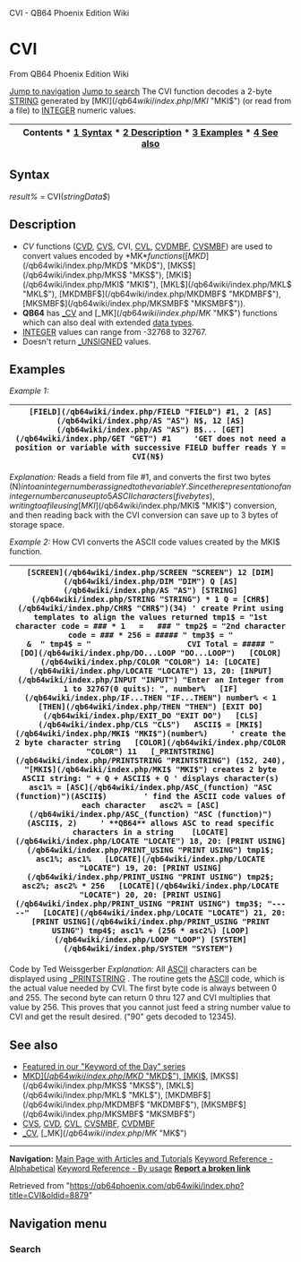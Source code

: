


CVI - QB64 Phoenix Edition Wiki








# CVI



From QB64 Phoenix Edition Wiki



[Jump to navigation](#mw-head)
[Jump to search](#searchInput)
The CVI function decodes a 2-byte [STRING](/qb64wiki/index.php/STRING "STRING") generated by [MKI$](/qb64wiki/index.php/MKI$ "MKI$") (or read from a file) to [INTEGER](/qb64wiki/index.php/INTEGER "INTEGER") numeric values.


  






| Contents * [1 Syntax](#Syntax) * [2 Description](#Description) * [3 Examples](#Examples) * [4 See also](#See_also) |
| --- |


## Syntax


*result%* = CVI(*stringData$*)
  




## Description


* *CV* functions ([CVD](/qb64wiki/index.php/CVD "CVD"), [CVS](/qb64wiki/index.php/CVS "CVS"), CVI, [CVL](/qb64wiki/index.php/CVL "CVL"), [CVDMBF](/qb64wiki/index.php/CVDMBF "CVDMBF"), [CVSMBF](/qb64wiki/index.php/CVSMBF "CVSMBF")) are used to convert values encoded by *MK$* functions ([MKD$](/qb64wiki/index.php/MKD$ "MKD$"), [MKS$](/qb64wiki/index.php/MKS$ "MKS$"), [MKI$](/qb64wiki/index.php/MKI$ "MKI$"), [MKL$](/qb64wiki/index.php/MKL$ "MKL$"), [MKDMBF$](/qb64wiki/index.php/MKDMBF$ "MKDMBF$"), [MKSMBF$](/qb64wiki/index.php/MKSMBF$ "MKSMBF$")).
* **QB64** has [\_CV](/qb64wiki/index.php/CV "CV") and [\_MK$](/qb64wiki/index.php/MK$ "MK$") functions which can also deal with extended [data types](/qb64wiki/index.php/Data_types "Data types").
* [INTEGER](/qb64wiki/index.php/INTEGER "INTEGER") values can range from -32768 to 32767.
* Doesn't return [\_UNSIGNED](/qb64wiki/index.php/UNSIGNED "UNSIGNED") values.


  




## Examples


*Example 1:*





| ``` [FIELD](/qb64wiki/index.php/FIELD "FIELD") #1, 2 [AS](/qb64wiki/index.php/AS "AS") N$, 12 [AS](/qb64wiki/index.php/AS "AS") B$... [GET](/qb64wiki/index.php/GET "GET") #1     'GET does not need a position or variable with successive FIELD buffer reads Y = CVI(N$)  ``` |
| --- |


*Explanation:* Reads a field from file #1, and converts the first two bytes (N$) into an integer number assigned to the variable Y.
Since the representation of an integer number can use up to 5 ASCII characters (five bytes), writing to a file using [MKI$](/qb64wiki/index.php/MKI$ "MKI$") conversion, and then reading back with the CVI conversion can save up to 3 bytes of storage space.
  

*Example 2:* How CVI converts the ASCII code values created by the MKI$ function.





| ``` [SCREEN](/qb64wiki/index.php/SCREEN "SCREEN") 12 [DIM](/qb64wiki/index.php/DIM "DIM") Q [AS](/qb64wiki/index.php/AS "AS") [STRING](/qb64wiki/index.php/STRING "STRING") * 1 Q = [CHR$](/qb64wiki/index.php/CHR$ "CHR$")(34) ' create Print using templates to align the values returned tmp1$ = "1st character code = ### * 1   =   ### " tmp2$ = "2nd character code = ### * 256 = ##### " tmp3$ = "                                 &  " tmp4$ = "                     CVI Total = ##### "  [DO](/qb64wiki/index.php/DO...LOOP "DO...LOOP")   [COLOR](/qb64wiki/index.php/COLOR "COLOR") 14: [LOCATE](/qb64wiki/index.php/LOCATE "LOCATE") 13, 20: [INPUT](/qb64wiki/index.php/INPUT "INPUT") "Enter an Integer from 1 to 32767(0 quits): ", number%   [IF](/qb64wiki/index.php/IF...THEN "IF...THEN") number% < 1 [THEN](/qb64wiki/index.php/THEN "THEN") [EXIT DO](/qb64wiki/index.php/EXIT_DO "EXIT DO")   [CLS](/qb64wiki/index.php/CLS "CLS")   ASCII$ = [MKI$](/qb64wiki/index.php/MKI$ "MKI$")(number%)     ' create the 2 byte character string   [COLOR](/qb64wiki/index.php/COLOR "COLOR") 11   [_PRINTSTRING](/qb64wiki/index.php/PRINTSTRING "PRINTSTRING") (152, 240), "[MKI$](/qb64wiki/index.php/MKI$ "MKI$") creates 2 byte ASCII string: " + Q + ASCII$ + Q ' displays character(s)    asc1% = [ASC](/qb64wiki/index.php/ASC_(function) "ASC (function)")(ASCII$)        ' find the ASCII code values of each character   asc2% = [ASC](/qb64wiki/index.php/ASC_(function) "ASC (function)")(ASCII$, 2)     ' **QB64** allows ASC to read specific characters in a string    [LOCATE](/qb64wiki/index.php/LOCATE "LOCATE") 18, 20: [PRINT USING](/qb64wiki/index.php/PRINT_USING "PRINT USING") tmp1$; asc1%; asc1%   [LOCATE](/qb64wiki/index.php/LOCATE "LOCATE") 19, 20: [PRINT USING](/qb64wiki/index.php/PRINT_USING "PRINT USING") tmp2$; asc2%; asc2% * 256   [LOCATE](/qb64wiki/index.php/LOCATE "LOCATE") 20, 20: [PRINT USING](/qb64wiki/index.php/PRINT_USING "PRINT USING") tmp3$; "-----"   [LOCATE](/qb64wiki/index.php/LOCATE "LOCATE") 21, 20: [PRINT USING](/qb64wiki/index.php/PRINT_USING "PRINT USING") tmp4$; asc1% + (256 * asc2%) [LOOP](/qb64wiki/index.php/LOOP "LOOP") [SYSTEM](/qb64wiki/index.php/SYSTEM "SYSTEM")  ``` |
| --- |


Code by Ted Weissgerber
*Explanation:* All [ASCII](/qb64wiki/index.php/ASCII "ASCII") characters can be displayed using [\_PRINTSTRING](/qb64wiki/index.php/PRINTSTRING "PRINTSTRING") . The routine gets the [ASCII](/qb64wiki/index.php/ASCII "ASCII") code, which is the actual value needed by CVI. The first byte code is always between 0 and 255. The second byte can return 0 thru 127 and CVI multiplies that value by 256. This proves that you cannot just feed a string number value to CVI and get the result desired. ("90" gets decoded to 12345).
  




## See also


* [Featured in our "Keyword of the Day" series](https://qb64phoenix.com/forum/showthread.php?tid=1066)
* [MKD$](/qb64wiki/index.php/MKD$ "MKD$"), [MKI$](/qb64wiki/index.php/MKI$ "MKI$"), [MKS$](/qb64wiki/index.php/MKS$ "MKS$"), [MKL$](/qb64wiki/index.php/MKL$ "MKL$"), [MKDMBF$](/qb64wiki/index.php/MKDMBF$ "MKDMBF$"), [MKSMBF$](/qb64wiki/index.php/MKSMBF$ "MKSMBF$")
* [CVS](/qb64wiki/index.php/CVS "CVS"), [CVD](/qb64wiki/index.php/CVD "CVD"), [CVL](/qb64wiki/index.php/CVL "CVL"), [CVSMBF](/qb64wiki/index.php/CVSMBF "CVSMBF"), [CVDMBF](/qb64wiki/index.php/CVDMBF "CVDMBF")
* [\_CV](/qb64wiki/index.php/CV "CV"), [\_MK$](/qb64wiki/index.php/MK$ "MK$")


  






---


**Navigation:**
[Main Page with Articles and Tutorials](/qb64wiki/index.php/Main_Page "Main Page")
[Keyword Reference - Alphabetical](/qb64wiki/index.php/Keyword_Reference_-_Alphabetical "Keyword Reference - Alphabetical")
[Keyword Reference - By usage](/qb64wiki/index.php/Keyword_Reference_-_By_usage "Keyword Reference - By usage")
**[Report a broken link](https://qb64phoenix.com/forum/showthread.php?tid=2800)**  





Retrieved from "<https://qb64phoenix.com/qb64wiki/index.php?title=CVI&oldid=8879>"




## Navigation menu








### Search





















